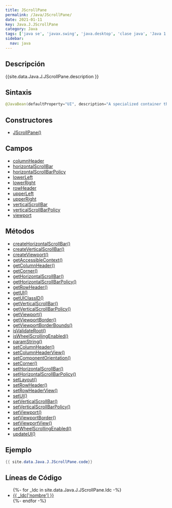```yaml
---
title: JScrollPane
permalink: /Java/JScrollPane/
date: 2021-01-11
key: Java.J.JScrollPane
category: Java
tags: ['java se', 'javax.swing', 'java.desktop', 'clase java', 'Java 1.2']
sidebar: 
  nav: java
---
```


## Descripción
{{site.data.Java.J.JScrollPane.description }}

## Sintaxis
~~~java
@JavaBean(defaultProperty="UI", description="A specialized container that manages a viewport, optional scrollbars and headers") public class JScrollPane extends JComponent implements ScrollPaneConstants, Accessible
~~~

## Constructores
* [JScrollPane()](/Java/JScrollPane/JScrollPane/)

## Campos
* [columnHeader](/Java/JScrollPane/columnHeader)
* [horizontalScrollBar](/Java/JScrollPane/horizontalScrollBar)
* [horizontalScrollBarPolicy](/Java/JScrollPane/horizontalScrollBarPolicy)
* [lowerLeft](/Java/JScrollPane/lowerLeft)
* [lowerRight](/Java/JScrollPane/lowerRight)
* [rowHeader](/Java/JScrollPane/rowHeader)
* [upperLeft](/Java/JScrollPane/upperLeft)
* [upperRight](/Java/JScrollPane/upperRight)
* [verticalScrollBar](/Java/JScrollPane/verticalScrollBar)
* [verticalScrollBarPolicy](/Java/JScrollPane/verticalScrollBarPolicy)
* [viewport](/Java/JScrollPane/viewport)

## Métodos
* [createHorizontalScrollBar()](/Java/JScrollPane/createHorizontalScrollBar)
* [createVerticalScrollBar()](/Java/JScrollPane/createVerticalScrollBar)
* [createViewport()](/Java/JScrollPane/createViewport)
* [getAccessibleContext()](/Java/JScrollPane/getAccessibleContext)
* [getColumnHeader()](/Java/JScrollPane/getColumnHeader)
* [getCorner()](/Java/JScrollPane/getCorner)
* [getHorizontalScrollBar()](/Java/JScrollPane/getHorizontalScrollBar)
* [getHorizontalScrollBarPolicy()](/Java/JScrollPane/getHorizontalScrollBarPolicy)
* [getRowHeader()](/Java/JScrollPane/getRowHeader)
* [getUI()](/Java/JScrollPane/getUI)
* [getUIClassID()](/Java/JScrollPane/getUIClassID)
* [getVerticalScrollBar()](/Java/JScrollPane/getVerticalScrollBar)
* [getVerticalScrollBarPolicy()](/Java/JScrollPane/getVerticalScrollBarPolicy)
* [getViewport()](/Java/JScrollPane/getViewport)
* [getViewportBorder()](/Java/JScrollPane/getViewportBorder)
* [getViewportBorderBounds()](/Java/JScrollPane/getViewportBorderBounds)
* [isValidateRoot()](/Java/JScrollPane/isValidateRoot)
* [isWheelScrollingEnabled()](/Java/JScrollPane/isWheelScrollingEnabled)
* [paramString()](/Java/JScrollPane/paramString)
* [setColumnHeader()](/Java/JScrollPane/setColumnHeader)
* [setColumnHeaderView()](/Java/JScrollPane/setColumnHeaderView)
* [setComponentOrientation()](/Java/JScrollPane/setComponentOrientation)
* [setCorner()](/Java/JScrollPane/setCorner)
* [setHorizontalScrollBar()](/Java/JScrollPane/setHorizontalScrollBar)
* [setHorizontalScrollBarPolicy()](/Java/JScrollPane/setHorizontalScrollBarPolicy)
* [setLayout()](/Java/JScrollPane/setLayout)
* [setRowHeader()](/Java/JScrollPane/setRowHeader)
* [setRowHeaderView()](/Java/JScrollPane/setRowHeaderView)
* [setUI()](/Java/JScrollPane/setUI)
* [setVerticalScrollBar()](/Java/JScrollPane/setVerticalScrollBar)
* [setVerticalScrollBarPolicy()](/Java/JScrollPane/setVerticalScrollBarPolicy)
* [setViewport()](/Java/JScrollPane/setViewport)
* [setViewportBorder()](/Java/JScrollPane/setViewportBorder)
* [setViewportView()](/Java/JScrollPane/setViewportView)
* [setWheelScrollingEnabled()](/Java/JScrollPane/setWheelScrollingEnabled)
* [updateUI()](/Java/JScrollPane/updateUI)

## Ejemplo
~~~java
{{ site.data.Java.J.JScrollPane.code}}
~~~

## Líneas de Código
<ul>
{%- for _ldc in site.data.Java.J.JScrollPane.ldc -%}
   <li>
       <a href="{{_ldc['url'] }}">{{ _ldc['nombre'] }}</a>
   </li>
{%- endfor -%}
</ul>
